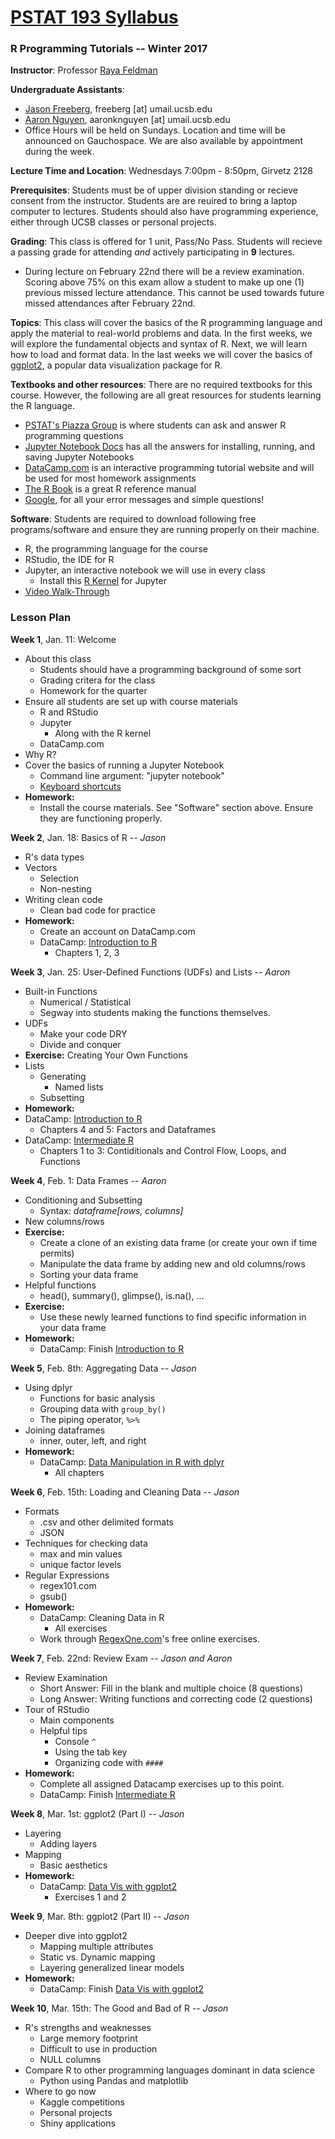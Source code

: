 # <a href="https://github.com/JasonFreeberg/R_Tutorials/edit/master/README.md">PSTAT 193 Syllabus</a>
### R Programming Tutorials -- Winter 2017

**Instructor**:
Professor [Raya Feldman](http://www.pstat.ucsb.edu/faculty%20pages/FELDMAN.htm)

**Undergraduate Assistants**:
- [Jason Freeberg](https://www.linkedin.com/in/jfreeberg), freeberg [at] umail.ucsb.edu
- [Aaron Nguyen](https://www.linkedin.com/in/aaronknguyen), aaronknguyen [at] umail.ucsb.edu
- Office Hours will be held on Sundays. Location and time will be announced on Gauchospace. We are also available by appointment during the week.

**Lecture Time and Location**:
Wednesdays 7:00pm - 8:50pm, Girvetz 2128

**Prerequisites**: Students must be of upper division standing or recieve consent from the instructor. Students are are reuired to bring a laptop computer to lectures. Students should also have programming experience, either through UCSB classes or personal projects.

**Grading**: This class is offered for 1 unit, Pass/No Pass. Students will recieve a passing grade for attending *and* actively participating in **9** lectures. 
  - During lecture on February 22nd there will be a review examination. Scoring above 75% on this exam allow a student to make up one (1) previous missed lecture attendance. This cannot be used towards future missed attendances after February 22nd.

**Topics**: This class will cover the basics of the R programming language and apply the material to real-world problems and data. In the first weeks, we will explore the fundamental objects and syntax of R. Next, we will learn how to load and format data. In the last weeks we will cover the basics of [ggplot2](https://en.wikipedia.org/wiki/Ggplot2), a popular data visualization package for R.

**Textbooks and other resources**: There are no required textbooks for this course. However, the following are all great resources for students learning the R language.
- [PSTAT's Piazza Group](https://piazza.com/ucsb/other/pstat199) is where students can ask and answer R programming questions
- [Jupyter Notebook Docs](http://jupyter-notebook.readthedocs.io/en/latest/) has all the answers for installing, running, and saving Jupyter Notebooks
- [DataCamp.com](https://www.datacamp.com/courses?learn=r_programming) is an interactive programming tutorial website and will be used for most homework assignments
- [The R Book](https://www.cs.upc.edu/~robert/teaching/estadistica/TheRBook.pdf) is a great R reference manual
- [Google](https://www.google.com), for all your error messages and simple questions!

**Software**: Students are required to download following free programs/software and ensure they are running properly on their machine.
  - R, the programming language for the course
  - RStudio, the IDE for R
  - Jupyter, an interactive notebook we will use in every class
    - Install this [R Kernel](https://github.com/IRkernel/IRkernel) for Jupyter
  - [Video Walk-Through](https://youtu.be/I9a9Jj2A95g)

### Lesson Plan

**Week 1**, Jan. 11: Welcome
- About this class
  - Students should have a programming background of some sort
  - Grading critera for the class
  - Homework for the quarter
- Ensure all students are set up with course materials
  - R and RStudio
  - Jupyter
    - Along with the R kernel
  - DataCamp.com 
- Why R?
- Cover the basics of running a Jupyter Notebook
  - Command line argument: "jupyter notebook"
  - [Keyboard shortcuts](https://www.cheatography.com/weidadeyue/cheat-sheets/jupyter-notebook/)
- **Homework:**
  - Install the course materials. See "Software" section above. Ensure they are functioning properly.

**Week 2**, Jan. 18: Basics of R -- <em>Jason</em>
- R's data types
- Vectors
  - Selection
  - Non-nesting
- Writing clean code
  - Clean bad code for practice
- **Homework:**
  - Create an account on DataCamp.com
  - DataCamp: <a href="https://www.datacamp.com/courses/free-introduction-to-r">Introduction to R</a>
    - Chapters 1, 2, 3

**Week 3**, Jan. 25: User-Defined Functions (UDFs) and Lists -- *Aaron*
- Built-in Functions
  - Numerical / Statistical
  - Segway into students making the functions themselves.
- UDFs
  - Make your code DRY
  - Divide and conquer
- **Exercise:** Creating Your Own Functions
- Lists
  - Generating
    - Named lists
  - Subsetting
- **Homework:**
 - DataCamp: <a href="https://www.datacamp.com/courses/free-introduction-to-r">Introduction to R</a>
    - Chapters 4 and 5: Factors and Dataframes
 - DataCamp: <a href="https://www.datacamp.com/courses/intermediate-r">Intermediate R</a>
    - Chapters 1 to 3: Contiditionals and Control Flow, Loops, and Functions
 
**Week 4**, Feb. 1: Data Frames -- *Aaron*
- Conditioning and Subsetting
  - Syntax: *dataframe[rows, columns]*
- New columns/rows
- **Exercise:** 
  - Create a clone of an existing data frame (or create your own if time permits)
  - Manipulate the data frame by adding new and old columns/rows
  - Sorting your data frame
- Helpful functions
  - head(), summary(), glimpse(), is.na(), ...
- **Exercise:** 
  - Use these newly learned functions to find specific information in your data frame
- **Homework:**
  - DataCamp: Finish <a href="https://www.datacamp.com/courses/free-introduction-to-r">Introduction to R</a>

**Week 5**, Feb. 8th: Aggregating Data -- *Jason*
- Using dplyr
  - Functions for basic analysis
  - Grouping data with <code>group\_by()</code>
  - The piping operator, <code>%>%</code>
- Joining dataframes
  - inner, outer, left, and right
- **Homework:**
  - DataCamp: <a href="https://www.datacamp.com/courses/dplyr-data-manipulation-r-tutorial">Data Manipulation in R with dplyr</a>
    - All chapters
 
**Week 6**, Feb. 15th: Loading and Cleaning Data -- *Jason*
- Formats
  - .csv and other delimited formats
  - JSON
- Techniques for checking data
  - max and min values
  - unique factor levels
- Regular Expressions
  - regex101.com
  - gsub()
- **Homework:**
  - DataCamp: <a hre="https://www.datacamp.com/courses/cleaning-data-in-r">Cleaning Data in R</a>
    - All exercises
  - Work through [RegexOne.com](https://regexone.com)'s free online exercises.
 
**Week 7**, Feb. 22nd: Review Exam -- *Jason and Aaron*
- Review Examination
  - Short Answer: Fill in the blank and multiple choice (8 questions)
  - Long Answer: Writing functions and correcting code (2 questions)
- Tour of RStudio
  - Main components
  - Helpful tips
    - Console <code>^</code>
    - Using the tab key
    - Organizing code with <code>####</code>
- **Homework:**
  - Complete all assigned Datacamp exercises up to this point.
  - DataCamp: Finish <a href="https://www.datacamp.com/courses/intermediate-r">Intermediate R</a>
 
**Week 8**, Mar. 1st: ggplot2 (Part I) -- *Jason*
- Layering
  - Adding layers
- Mapping
  - Basic aesthetics
- **Homework:**
  - DataCamp: <a href="https://www.datacamp.com/courses/data-visualization-with-ggplot2-1">Data Vis with ggplot2</a>
      - Exercises 1 and 2

**Week 9**, Mar. 8th: ggplot2 (Part II) -- *Jason*
- Deeper dive into ggplot2
  - Mapping multiple attributes
  - Static vs. Dynamic mapping
  - Layering generalized linear models
- **Homework:**
  - DataCamp: Finish <a href="https://www.datacamp.com/courses/data-visualization-with-ggplot2-1">Data Vis with ggplot2</a>

**Week 10**, Mar. 15th: The Good and Bad of R -- *Jason*
- R's strengths and weaknesses
    - Large memory footprint
    - Difficult to use in production
    - NULL columns
- Compare R to other programming languages dominant in data science
    - Python using Pandas and matplotlib
- Where to go now
    - Kaggle competitions
    - Personal projects
    - Shiny applications
